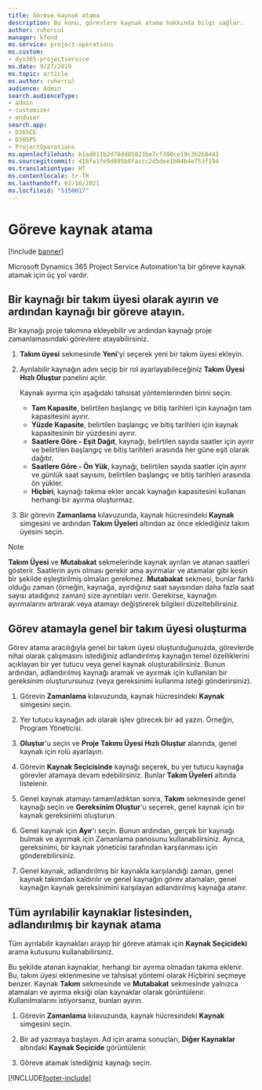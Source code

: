 ```yaml
---
title: Göreve kaynak atama
description: Bu konu, görevlere kaynak atama hakkında bilgi sağlar.
author: ruhercul
manager: kfend
ms.service: project-operations
ms.custom:
- dyn365-projectservice
ms.date: 9/27/2019
ms.topic: article
ms.author: ruhercul
audience: Admin
search.audienceType:
- admin
- customizer
- enduser
search.app:
- D365CE
- D365PS
- ProjectOperations
ms.openlocfilehash: b1ad011b2d78dd85023be7cf380ce19c3b2b8441
ms.sourcegitcommit: 418fa1fe9d605b8faccc2d5dee1b04b4e753f194
ms.translationtype: HT
ms.contentlocale: tr-TR
ms.lasthandoff: 02/10/2021
ms.locfileid: "5150017"
---
```

# <a name="assign-a-resource-to-a-task"></a>Göreve kaynak atama

[!include [banner](../includes/psa-now-project-operations.md)]

Microsoft Dynamics 365 Project Service Automation'ta bir göreve kaynak atamak için üç yol vardır.

## <a name="book-a-resource-as-a-team-member-and-then-assign-the-resource-to-a-task"></a>Bir kaynağı bir takım üyesi olarak ayırın ve ardından kaynağı bir göreve atayın.

Bir kaynağı proje takımına ekleyebilir ve ardından kaynağı proje zamanlamasındaki görevlere atayabilirsiniz.

1. **Takım üyesi** sekmesinde **Yeni**'yi seçerek yeni bir takım üyesi ekleyin. 

2. Ayrılabilir kaynağın adını seçip bir rol ayarlayabileceğiniz **Takım Üyesi Hızlı Oluştur** panelini açılır. 

    Kaynak ayırma için aşağıdaki tahsisat yöntemlerinden birini seçin:

    - **Tam Kapasite**, belirtilen başlangıç ve bitiş tarihleri için kaynağın tam kapasitesini ayırır.
    - **Yüzde Kapasite**, belirtilen başlangıç ve bitiş tarihleri için kaynak kapasitesinin bir yüzdesini ayırır.
    - **Saatlere Göre - Eşit Dağıt**, kaynağı, belirtilen sayıda saatler için ayırır ve belirtilen başlangıç ve bitiş tarihleri arasında her güne eşit olarak dağıtır.
    - **Saatlere Göre - Ön Yük**, kaynağı, belirtilen sayıda saatler için ayırır ve günlük saat sayısını, belirtilen başlangıç ve bitiş tarihleri arasında ön yükler.
    - **Hiçbiri**, kaynağı takıma ekler ancak kaynağın kapasitesini kullanan herhangi bir ayırma oluşturmaz.

3. Bir görevin **Zamanlama** kılavuzunda, kaynak hücresindeki **Kaynak** simgesini ve ardından **Takım Üyeleri** altından az önce eklediğiniz takım üyesini seçin. 

> [!NOTE]
> **Takım Üyesi** ve **Mutabakat** sekmelerinde kaynak ayrılan ve atanan saatleri gösterir. Saatlerin aynı olması gerekir ama ayırmalar ve atamalar gibi kesin bir şekilde eşleştirilmiş olmaları gerekmez. **Mutabakat** sekmesi, bunlar farklı olduğu zaman (örneğin, kaynağa, ayırdığınız saat sayısından daha fazla saat sayısı atadığınız zaman) size ayrıntıları verir. Gerekirse, kaynağın ayırmalarını artırarak veya atamayı değiştirerek bilgileri düzeltebilirsiniz.

## <a name="create-a-generic-team-member-through-task-assignment"></a>Görev atamayla genel bir takım üyesi oluşturma

Görev atama aracılığıyla genel bir takım üyesi oluşturduğunuzda, görevlerde nihai olarak çalışmasını istediğiniz adlandırılmış kaynağın temel özelliklerini açıklayan bir yer tutucu veya genel kaynak oluşturabilirsiniz. Bunun ardından, adlandırılmış kaynağı aramak ve ayırmak için kullanılan bir gereksinim oluşturursunuz (veya gereksinimi kullanma isteği gönderirsiniz).

1. Görevin **Zamanlama** kılavuzunda, kaynak hücresindeki **Kaynak** simgesini seçin.

2. Yer tutucu kaynağın adı olarak işlev görecek bir ad yazın. Örneğin, Program Yöneticisi.

3. **Oluştur**'u seçin ve **Proje Takımı Üyesi Hızlı Oluştur** alanında, genel kaynak için rolü ayarlayın.

4. Görevin **Kaynak Seçicisinde** kaynağı seçerek, bu yer tutucu kaynağa görevler atamaya devam edebilirsiniz. Bunlar **Takım Üyeleri** altında listelenir.

5. Genel kaynak atamayı tamamladıktan sonra, **Takım** sekmesinde genel kaynağı seçin ve **Gereksinim Oluştur**'u seçerek, genel kaynak için bir kaynak gereksinimi oluşturun.

6. Genel kaynak için **Ayır**'ı seçin. Bunun ardından, gerçek bir kaynağı bulmak ve ayırmak için Zamanlama panosunu kullanabilirsiniz. Ayrıca, gereksinimi, bir kaynak yöneticisi tarafından karşılanması için gönderebilirsiniz.

7. Genel kaynak, adlandırılmış bir kaynakla karşılandığı zaman, genel kaynak takımdan kaldırılır ve genel kaynağın görev atamaları, genel kaynağın kaynak gereksinimini karşılayan adlandırılmış kaynağa atanır.

## <a name="assign-a-named-resource-from-the-list-of-all-bookable-resources"></a>Tüm ayrılabilir kaynaklar listesinden, adlandırılmış bir kaynak atama

Tüm ayrılabilir kaynakları arayıp bir göreve atamak için **Kaynak Seçicideki** arama kutusunu kullanabilirsiniz.

Bu şekilde atanan kaynaklar, herhangi bir ayırma olmadan takıma eklenir. Bu, takım üyesi eklenmesine ve tahsisat yöntemi olarak Hiçbirini seçmeye benzer. Kaynak **Takım** sekmesinde ve **Mutabakat** sekmesinde yalnızca atamaları ve ayırma eksiği olan kaynaklar olarak görüntülenir. Kullanılmalarını istiyorsanız, bunları ayırın.

1. Görevin **Zamanlama** kılavuzunda, kaynak hücresindeki **Kaynak** simgesini seçin.

2. Bir ad yazmaya başlayın. Ad için arama sonuçları, **Diğer Kaynaklar** altındaki **Kaynak Seçicide** görüntülenir.

3. Göreve atamak istediğiniz kaynağı seçin.



[!INCLUDE[footer-include](../includes/footer-banner.md)]